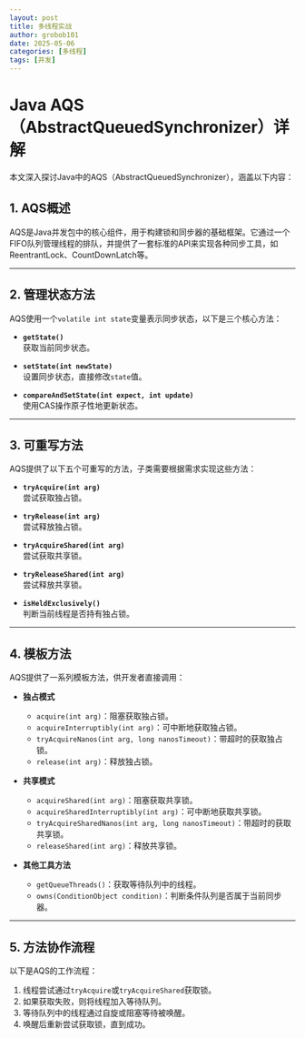 ```yaml
---
layout: post
title: 多线程实战
author: grobob101
date: 2025-05-06
categories: [多线程]
tags: [并发]
---
```


# Java AQS（AbstractQueuedSynchronizer）详解

本文深入探讨Java中的AQS（AbstractQueuedSynchronizer），涵盖以下内容：

## 1. AQS概述

AQS是Java并发包中的核心组件，用于构建锁和同步器的基础框架。它通过一个FIFO队列管理线程的排队，并提供了一套标准的API来实现各种同步工具，如ReentrantLock、CountDownLatch等。

---

## 2. 管理状态方法

AQS使用一个`volatile int state`变量表示同步状态，以下是三个核心方法：

- **`getState()`**  
  获取当前同步状态。

- **`setState(int newState)`**  
  设置同步状态，直接修改`state`值。

- **`compareAndSetState(int expect, int update)`**  
  使用CAS操作原子性地更新状态。

---

## 3. 可重写方法

AQS提供了以下五个可重写的方法，子类需要根据需求实现这些方法：

- **`tryAcquire(int arg)`**  
  尝试获取独占锁。

- **`tryRelease(int arg)`**  
  尝试释放独占锁。

- **`tryAcquireShared(int arg)`**  
  尝试获取共享锁。

- **`tryReleaseShared(int arg)`**  
  尝试释放共享锁。

- **`isHeldExclusively()`**  
  判断当前线程是否持有独占锁。

---

## 4. 模板方法

AQS提供了一系列模板方法，供开发者直接调用：

- **独占模式**
  - `acquire(int arg)`：阻塞获取独占锁。
  - `acquireInterruptibly(int arg)`：可中断地获取独占锁。
  - `tryAcquireNanos(int arg, long nanosTimeout)`：带超时的获取独占锁。
  - `release(int arg)`：释放独占锁。

- **共享模式**
  - `acquireShared(int arg)`：阻塞获取共享锁。
  - `acquireSharedInterruptibly(int arg)`：可中断地获取共享锁。
  - `tryAcquireSharedNanos(int arg, long nanosTimeout)`：带超时的获取共享锁。
  - `releaseShared(int arg)`：释放共享锁。

- **其他工具方法**
  - `getQueueThreads()`：获取等待队列中的线程。
  - `owns(ConditionObject condition)`：判断条件队列是否属于当前同步器。

---

## 5. 方法协作流程

以下是AQS的工作流程：

1. 线程尝试通过`tryAcquire`或`tryAcquireShared`获取锁。
2. 如果获取失败，则将线程加入等待队列。
3. 等待队列中的线程通过自旋或阻塞等待被唤醒。
4. 唤醒后重新尝试获取锁，直到成功。

